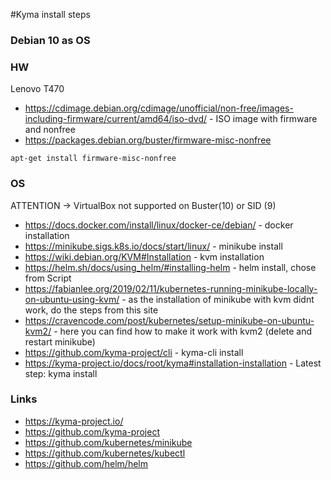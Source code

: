 #Kyma install steps

### Debian 10 as OS

### HW
Lenovo T470
- https://cdimage.debian.org/cdimage/unofficial/non-free/images-including-firmware/current/amd64/iso-dvd/ - ISO image with firmware and nonfree
- https://packages.debian.org/buster/firmware-misc-nonfree
```
apt-get install firmware-misc-nonfree
```

### OS 
ATTENTION -> VirtualBox not supported on Buster(10) or SID (9)

- https://docs.docker.com/install/linux/docker-ce/debian/ - docker installation
- https://minikube.sigs.k8s.io/docs/start/linux/ - minikube install
- https://wiki.debian.org/KVM#Installation - kvm installation
- https://helm.sh/docs/using_helm/#installing-helm - helm install, chose from Script
- https://fabianlee.org/2019/02/11/kubernetes-running-minikube-locally-on-ubuntu-using-kvm/ - as the installation of minikube with kvm didnt work, do the steps from this site
- https://cravencode.com/post/kubernetes/setup-minikube-on-ubuntu-kvm2/ - here you can find how to make it work with kvm2 (delete and restart minikube)
- https://github.com/kyma-project/cli - kyma-cli install
- https://kyma-project.io/docs/root/kyma#installation-installation - Latest step: kyma install



### Links

- https://kyma-project.io/
- https://github.com/kyma-project
- https://github.com/kubernetes/minikube
- https://github.com/kubernetes/kubectl
- https://github.com/helm/helm
